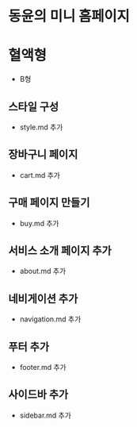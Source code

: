 # 동윤의 미니 홈페이지
# 혈액형
- B형


## 스타일 구성
- style.md 추가

## 장바구니 페이지
- cart.md 추가

## 구매 페이지 만들기
- buy.md 추가

## 서비스 소개 페이지 추가
 - about.md 추가
 
## 네비게이션 추가
- navigation.md 추가

## 푸터 추가
- footer.md 추가

## 사이드바 추가
- sidebar.md 추가
